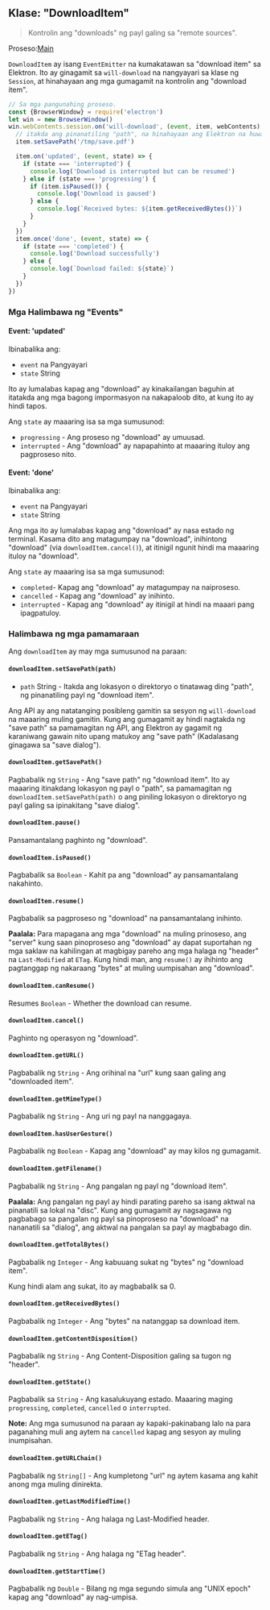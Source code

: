 ## Klase: "DownloadItem"

> Kontrolin ang "downloads" ng payl galing sa "remote sources".

Proseso:[Main](../glossary.md#main-process)

`DownloadItem` ay isang `EventEmitter` na kumakatawan sa "download item" sa Elektron. Ito ay ginagamit sa `will-download` na nangyayari sa klase ng `Session`, at hinahayaan ang mga gumagamit na kontrolin ang "download item".

```javascript
// Sa mga pangunahing proseso.
const {BrowserWindow} = require('electron')
let win = new BrowserWindow()
win.webContents.session.on('will-download', (event, item, webContents) => {
  // itakda ang pinanatiling "path", na hinahayaan ang Elektron na huwag gawin ang "save dialog".
  item.setSavePath('/tmp/save.pdf')

  item.on('updated', (event, state) => {
    if (state === 'interrupted') {
      console.log('Download is interrupted but can be resumed')
    } else if (state === 'progressing') {
      if (item.isPaused()) {
        console.log('Download is paused')
      } else {
        console.log(`Received bytes: ${item.getReceivedBytes()}`)
      }
    }
  })
  item.once('done', (event, state) => {
    if (state === 'completed') {
      console.log('Download successfully')
    } else {
      console.log(`Download failed: ${state}`)
    }
  })
})
```

### Mga Halimbawa ng "Events"

#### Event: 'updated'

Ibinabalika ang:

* `event` na Pangyayari
* `state` String

Ito ay lumalabas kapag ang "download" ay kinakailangan baguhin at itatakda ang mga bagong impormasyon na nakapaloob dito, at kung ito ay hindi tapos.

Ang `state` ay maaaring isa sa mga sumusunod:

* `progressing` - Ang proseso ng "download" ay umuusad.
* `interrupted` - Ang "download" ay napapahinto at maaaring ituloy ang pagproseso nito.

#### Event: 'done'

Ibinabalika ang:

* `event` na Pangyayari
* `state` String

Ang mga ito ay lumalabas kapag ang "download" ay nasa estado ng terminal. Kasama dito ang matagumpay na "download", inihintong "download" (via `downloadItem.cancel()`), at itinigil ngunit hindi ma maaaring ituloy na "download".

Ang `state` ay maaaring isa sa mga sumusunod:

* `completed`- Kapag ang "download" ay matagumpay na naiproseso.
* `cancelled` - Kapag ang "download" ay inihinto.
* `interrupted` - Kapag ang "download" ay itinigil at hindi na maaari pang ipagpatuloy.

### Halimbawa ng mga pamamaraan

Ang `downloadItem` ay may mga sumusunod na paraan:

#### `downloadItem.setSavePath(path)`

* `path` String - Itakda ang lokasyon o direktoryo o tinatawag ding "path", ng pinanatiling payl ng "download item".

Ang API ay ang natatanging posibleng gamitin sa sesyon ng `will-download` na maaaring muling gamitin. Kung ang gumagamit ay hindi nagtakda ng "save path" sa pamamagitan ng API, ang Elektron ay gagamit ng karaniwang gawain nito upang matukoy ang "save path" (Kadalasang ginagawa sa "save dialog").

#### `downloadItem.getSavePath()`

Pagbabalik ng `String` - Ang "save path" ng "download item". Ito ay maaaring itinakdang lokasyon ng payl o "path", sa pamamagitan ng `downloadItem.setSavePath(path)` o ang piniling lokasyon o direktoryo ng payl galing sa ipinakitang "save dialog".

#### `downloadItem.pause()`

Pansamantalang paghinto ng "download".

#### `downloadItem.isPaused()`

Pagbabalik sa `Boolean` - Kahit pa ang "download" ay pansamantalang nakahinto.

#### `downloadItem.resume()`

Pagbabalik sa pagproseso ng "download" na pansamantalang inihinto.

**Paalala:** Para mapagana ang mga "download" na muling prinoseso, ang "server" kung saan pinoproseso ang "download" ay dapat suportahan ng mga saklaw na kahilingan at magbigay pareho ang mga halaga ng "header" na `Last-Modified` at `ETag`. Kung hindi man, ang `resume()` ay ihihinto ang pagtanggap ng nakaraang "bytes" at muling uumpisahan ang "download".

#### `downloadItem.canResume()`

Resumes `Boolean` - Whether the download can resume.

#### `downloadItem.cancel()`

Paghinto ng operasyon ng "download".

#### `downloadItem.getURL()`

Pagbabalik ng `String` - Ang orihinal na "url" kung saan galing ang "downloaded item".

#### `downloadItem.getMimeType()`

Pagbabalik ng `String` - Ang uri ng payl na nanggagaya.

#### `downloadItem.hasUserGesture()`

Pagbabalik ng `Boolean` - Kapag ang "download" ay may kilos ng gumagamit.

#### `downloadItem.getFilename()`

Pagbabalik ng `String` - Ang pangalan ng payl ng "download item".

**Paalala:** Ang pangalan ng payl ay hindi parating pareho sa isang aktwal na pinanatili sa lokal na "disc". Kung ang gumagamit ay nagsagawa ng pagbabago sa pangalan ng payl sa pinoproseso na "download" na nananatili sa "dialog", ang aktwal na pangalan sa payl ay magbabago din.

#### `downloadItem.getTotalBytes()`

Pagbabalik ng `Integer` - Ang kabuuang sukat ng "bytes" ng "download item".

Kung hindi alam ang sukat, ito ay magbabalik sa 0.

#### `downloadItem.getReceivedBytes()`

Pagbabalik ng `Integer` - Ang "bytes" na natanggap sa download item.

#### `downloadItem.getContentDisposition()`

Pagbabalik ng `String` - Ang Content-Disposition galing sa tugon ng "header".

#### `downloadItem.getState()`

Pagbabalik sa `String` - Ang kasalukuyang estado. Maaaring maging `progressing`, `completed`, `cancelled` o `interrupted`.

**Note:** Ang mga sumusunod na paraan ay kapaki-pakinabang lalo na para paganahing muli ang aytem na `cancelled` kapag ang sesyon ay muling inumpisahan.

#### `downloadItem.getURLChain()`

Pagbabalik ng `String[]` - Ang kumpletong "url" ng aytem kasama ang kahit anong mga muling dinirekta.

#### `downloadItem.getLastModifiedTime()`

Pagbabalik ng `String` - Ang halaga ng Last-Modified header.

#### `downloadItem.getETag()`

Pagbabalik ng `String` - Ang halaga ng "ETag header".

#### `downloadItem.getStartTime()`

Pagbabalik ng `Double` - Bilang ng mga segundo simula ang "UNIX epoch" kapag ang "download" ay nag-umpisa.